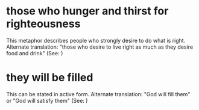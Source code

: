 
# those who hunger and thirst for righteousness
This metaphor describes people who strongly desire to do what is right. Alternate translation: "those who desire to live right as much as they desire food and drink" (See: )

# they will be filled
This can be stated in active form. Alternate translation: "God will fill them" or "God will satisfy them" (See: )